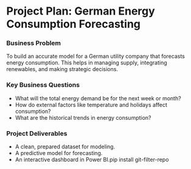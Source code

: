 # Project Plan: German Energy Consumption Forecasting

### Business Problem
To build an accurate model for a German utility company that forecasts energy consumption. This helps in managing supply, integrating renewables, and making strategic decisions.

### Key Business Questions
- What will the total energy demand be for the next week or month?
- How do external factors like temperature and holidays affect consumption?
- What are the historical trends in energy consumption?

### Project Deliverables
- A clean, prepared dataset for modeling.
- A predictive model for forecasting.
- An interactive dashboard in Power BI.pip install git-filter-repo
